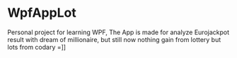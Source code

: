 # WpfAppLot
Personal project for learning WPF, The App is made for analyze Eurojackpot result with dream of millionaire, but still now nothing gain from lottery but lots from codary =]]
